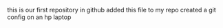 this is our first repository in github
added this file to my repo
created a git config on an hp laptop
